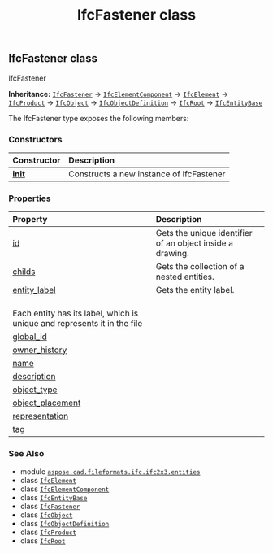 ﻿---
title: IfcFastener class
second_title: Aspose.CAD for Python via .NET API References
description: 
type: docs
weight: 2290
url: /python-net/aspose.cad.fileformats.ifc.ifc2x3.entities/ifcfastener/
is_root: false
---

## IfcFastener class

IfcFastener



**Inheritance:** [`IfcFastener`](/cad/python-net/aspose.cad.fileformats.ifc.ifc2x3.entities/ifcfastener) → 
[`IfcElementComponent`](/cad/python-net/aspose.cad.fileformats.ifc.ifc2x3.entities/ifcelementcomponent) → 
[`IfcElement`](/cad/python-net/aspose.cad.fileformats.ifc.ifc2x3.entities/ifcelement) → 
[`IfcProduct`](/cad/python-net/aspose.cad.fileformats.ifc.ifc2x3.entities/ifcproduct) → 
[`IfcObject`](/cad/python-net/aspose.cad.fileformats.ifc.ifc2x3.entities/ifcobject) → 
[`IfcObjectDefinition`](/cad/python-net/aspose.cad.fileformats.ifc.ifc2x3.entities/ifcobjectdefinition) → 
[`IfcRoot`](/cad/python-net/aspose.cad.fileformats.ifc.ifc2x3.entities/ifcroot) → 
[`IfcEntityBase`](/cad/python-net/aspose.cad.fileformats.ifc/ifcentitybase)



The IfcFastener type exposes the following members:

### Constructors
| Constructor | Description |
| :- | :- |
| [__init__](/cad/python-net/aspose.cad.fileformats.ifc.ifc2x3.entities/ifcfastener/__init__/#) | Constructs a new instance of IfcFastener |


### Properties
| Property | Description |
| :- | :- |
| [id](/cad/python-net/aspose.cad.fileformats.ifc.ifc2x3.entities/ifcfastener/id) | Gets the unique identifier of an object inside a drawing. |
| [childs](/cad/python-net/aspose.cad.fileformats.ifc.ifc2x3.entities/ifcfastener/childs) | Gets the collection of a nested entities. |
| [entity_label](/cad/python-net/aspose.cad.fileformats.ifc.ifc2x3.entities/ifcfastener/entity_label) | Gets the entity label.<br/>Each entity has its label, which is unique and represents it in the file |
| [global_id](/cad/python-net/aspose.cad.fileformats.ifc.ifc2x3.entities/ifcfastener/global_id) |  |
| [owner_history](/cad/python-net/aspose.cad.fileformats.ifc.ifc2x3.entities/ifcfastener/owner_history) |  |
| [name](/cad/python-net/aspose.cad.fileformats.ifc.ifc2x3.entities/ifcfastener/name) |  |
| [description](/cad/python-net/aspose.cad.fileformats.ifc.ifc2x3.entities/ifcfastener/description) |  |
| [object_type](/cad/python-net/aspose.cad.fileformats.ifc.ifc2x3.entities/ifcfastener/object_type) |  |
| [object_placement](/cad/python-net/aspose.cad.fileformats.ifc.ifc2x3.entities/ifcfastener/object_placement) |  |
| [representation](/cad/python-net/aspose.cad.fileformats.ifc.ifc2x3.entities/ifcfastener/representation) |  |
| [tag](/cad/python-net/aspose.cad.fileformats.ifc.ifc2x3.entities/ifcfastener/tag) |  |



### See Also
* module [`aspose.cad.fileformats.ifc.ifc2x3.entities`](..)
* class [`IfcElement`](/cad/python-net/aspose.cad.fileformats.ifc.ifc2x3.entities/ifcelement)
* class [`IfcElementComponent`](/cad/python-net/aspose.cad.fileformats.ifc.ifc2x3.entities/ifcelementcomponent)
* class [`IfcEntityBase`](/cad/python-net/aspose.cad.fileformats.ifc/ifcentitybase)
* class [`IfcFastener`](/cad/python-net/aspose.cad.fileformats.ifc.ifc2x3.entities/ifcfastener)
* class [`IfcObject`](/cad/python-net/aspose.cad.fileformats.ifc.ifc2x3.entities/ifcobject)
* class [`IfcObjectDefinition`](/cad/python-net/aspose.cad.fileformats.ifc.ifc2x3.entities/ifcobjectdefinition)
* class [`IfcProduct`](/cad/python-net/aspose.cad.fileformats.ifc.ifc2x3.entities/ifcproduct)
* class [`IfcRoot`](/cad/python-net/aspose.cad.fileformats.ifc.ifc2x3.entities/ifcroot)
